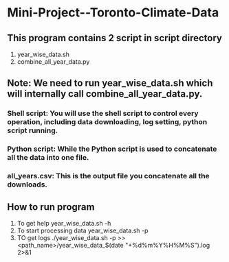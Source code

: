# Mini-Project--Toronto-Climate-Data
## This program contains 2 script in script directory
1. year_wise_data.sh
2. combine_all_year_data.py

## Note: We need to run year_wise_data.sh which will internally call combine_all_year_data.py.

### Shell script: You will use the shell script to control every operation, including data downloading, log setting, python script running.
### Python script: While the Python script is used to concatenate all the data into one file.
### all_years.csv: This is the output file you concatenate all the downloads.


## How to run program 
1. To get help 
	year_wise_data.sh -h 
2. To start processing data
	year_wise_data.sh -p
3. TO get logs 
	./year_wise_data.sh -p >> <path_name>/year_wise_data_$(date "+%d%m%Y%H%M%S").log 2>&1

